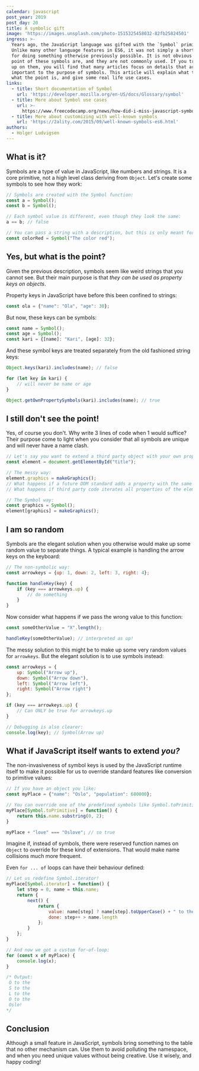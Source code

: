 ```yaml
---
calendar: javascript
post_year: 2019
post_day: 20
title: A symbolic gift
image: 'https://images.unsplash.com/photo-1515325458032-82fb25824501'
ingress: >-
  Years ago, the JavaScript language was gifted with the `Symbol` primitive.
  Unlike many other language features in ES6, it was not simply a shorter syntax
  for doing something otherwise previously possible. It is not obvious what the
  point of these symbols are, and they are not commonly used. If you try to read
  up on them, you will find that many articles focus on details that are not
  important to the purpose of symbols. This article will explain what they are,
  what the point is, and give some real life use cases.
links:
  - title: Short documentation of Symbol
    url: 'https://developer.mozilla.org/en-US/docs/Glossary/symbol'
  - title: More about Symbol use cases
    url: >-
      https://www.freecodecamp.org/news/how-did-i-miss-javascript-symbols-c1f1c0e1874a/
  - title: More about customizing with well-known symbols
    url: 'https://2ality.com/2015/09/well-known-symbols-es6.html'
authors:
  - Holger Ludvigsen
---
```

## What is it?

Symbols are a type of value in JavaScript, like numbers and strings. It is a core primitive, not a high level class deriving from `Object`. Let's create some symbols to see how they work:

```javascript
// Symbols are created with the Symbol function:
const a = Symbol();
const b = Symbol();

// Each symbol value is different, even though they look the same:
a == b; // false

// You can pass a string with a description, but this is only meant for debugging purposes:
const colorRed = Symbol("The color red");
```

## Yes, but what is the point?

Given the previous description, symbols seem like weird strings that you cannot see. But their main purpose is that _they can be used as property keys on objects_. 

Property keys in JavaScript have before this been confined to strings:

```javascript
const ola = {"name": "Ola", "age": 30};
```

But now, these keys can be symbols:
    
```javascript
const name = Symbol();
const age = Symbol();
const kari = {[name]: "Kari", [age]: 32};
```

And these symbol keys are treated separately from the old fashioned string keys:

```javascript
Object.keys(kari).includes(name); // false

for (let key in kari) {
    // will never be name or age
}

Object.getOwnPropertySymbols(kari).includes(name); // true
```

## I still don't see the point!

Yes, of course you don't. Why write 3 lines of code when 1 would suffice? Their purpose come to light when you consider that all symbols are unique and will never have a name clash. 

```javascript
// Let's say you want to extend a third party object with your own property "graphics":
const element = document.getElementById("title");

// The messy way:
element.graphics = makeGraphics();
// What happens if a future DOM standard adds a property with the same name?
// What happens if third party code iterates all properties of the element?

// The Symbol way:
const graphics = Symbol();
element[graphics] = makeGraphics();
```

## I am so random

Symbols are the elegant solution when you otherwise would make up some random value to separate things. A typical example is handling the arrow keys on the keyboard:

```javascript
// The non-symbolic way:
const arrowkeys = {up: 1, down: 2, left: 3, right: 4};

function handleKey(key) {
    if (key === arrowkeys.up) {
        // do something
    }
}
```

Now consider what happens if we pass the wrong value to this function:

```javascript
const someOtherValue = "X".length();

handleKey(someOtherValue); // interpreted as up!
```

The messy solution to this might be to make up some very random values for `arrowkeys`. But the elegant solution is to use symbols instead:

```javascript
const arrowkeys = {
    up: Symbol("Arrow up"), 
    down: Symbol("Arrow down"), 
    left: Symbol("Arrow left"), 
    right: Symbol("Arrow right")
};

if (key === arrowkeys.up) {
    // Can ONLY be true for arrowkeys.up
}

// Debugging is also clearer:
console.log(key); // Symbol(Arrow up)
```

## What if JavaScript itself wants to extend _you?_

The non-invasiveness of symbol keys is used by the JavaScript runtime itself to make it possible for us to override standard features like conversion to primitive values:

```javascript
// If you have an object you like:
const myPlace = {"name": "Oslo", "population": 680000};

// You can override one of the predefined symbols like Symbol.toPrimitive:
myPlace[Symbol.toPrimitive] = function() {
    return this.name.substring(0, 2);
}

myPlace + "love" === "Oslove"; // so true
```

Imagine if, instead of symbols, there were reserved function names on `Object` to override for these kind of extensions. That would make name collisions much more frequent.

Even `for ... of` loops can have their behaviour defined:

```javascript
// Let us redefine Symbol.iterator!
myPlace[Symbol.iterator] = function() {
    let step = 0, name = this.name;
    return {
        next() {
            return {
                value: name[step] ? name[step].toUpperCase() + " to the " : name + "!", 
                done: step++ > name.length
            };
        }
    };
}

// And now we got a custom for-of-loop:
for (const x of myPlace) {
    console.log(x);
}

/* Output:
 O to the 
 S to the 
 L to the 
 O to the 
 Oslo!
*/
```

## Conclusion

Although a small feature in JavaScript, symbols bring something to the table that no other mechanism can. Use them to avoid polluting the namespace, and when you need unique values without being creative. Use it wisely, and happy coding!
